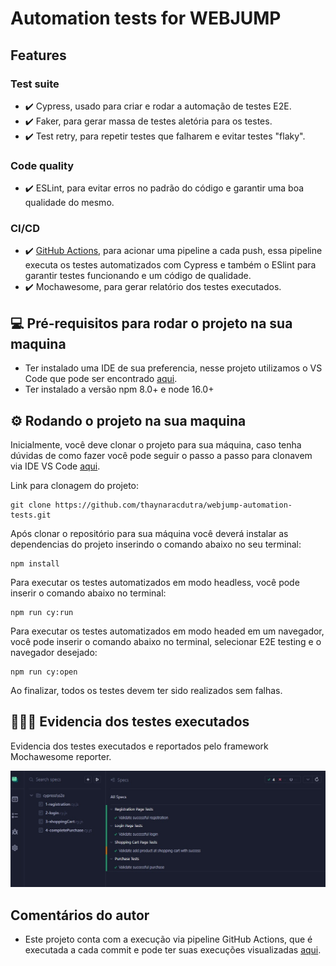 # Automation tests for WEBJUMP

## Features
### Test suite
* ✔️ Cypress, usado para criar e rodar a automação de testes E2E.
* ✔️ Faker, para gerar massa de testes aletória para os testes.
* ✔️ Test retry, para repetir testes que falharem e evitar testes "flaky".

### Code quality
* ✔️ ESLint, para evitar erros no padrão do código e garantir uma boa qualidade do mesmo.

### CI/CD
* ✔️ [GitHub Actions](https://github.com/thaynaracdutra/webjump-automation-tests/actions), para acionar uma pipeline a cada push, essa pipeline executa os testes automatizados com Cypress e também o ESlint para garantir testes funcionando e um código de qualidade.
* ✔️ Mochawesome, para gerar relatório dos testes executados.

## 💻 Pré-requisitos para rodar o projeto na sua maquina

* Ter instalado uma IDE de sua preferencia, nesse projeto utilizamos o VS Code que pode ser encontrado [aqui](https://code.visualstudio.com/).
* Ter instalado a versão npm 8.0+ e node 16.0+

## ⚙️ Rodando o projeto na sua maquina

Inicialmente, você deve clonar o projeto para sua máquina, caso tenha dúvidas de como fazer você pode seguir o passo a passo para clonavem via IDE VS Code [aqui](https://learn.microsoft.com/pt-br/azure/developer/javascript/how-to/with-visual-studio-code/clone-github-repository?tabs=create-repo-command-palette%2Cinitialize-repo-activity-bar%2Ccreate-branch-command-palette%2Ccommit-changes-command-palette%2Cpush-command-palette).

Link para clonagem do projeto:
```
git clone https://github.com/thaynaracdutra/webjump-automation-tests.git
```

Após clonar o repositório para sua máquina você deverá instalar as dependencias do projeto inserindo o comando abaixo no seu terminal:
```
npm install
```

Para executar os testes automatizados em modo headless, você pode inserir o comando abaixo no terminal:
```
npm run cy:run
```

Para executar os testes  automatizados em modo headed em um navegador, você pode inserir o comando abaixo no terminal, selecionar E2E testing e o navegador desejado:
```
npm run cy:open
```

Ao finalizar, todos os testes devem ter sido realizados sem falhas.

## 👩🏽‍💻 Evidencia dos testes executados

Evidencia dos testes executados e reportados pelo framework Mochawesome reporter.
<p align="center"><img src="cypress/screenshots/report.jpeg" alt="allSpecsPassed"/></p>

## Comentários do autor

* Este projeto conta com a execução via pipeline GitHub Actions, que é executada a cada commit e pode ter suas execuções visualizadas [aqui](https://github.com/thaynaracdutra/webjump-automation-tests/actions).